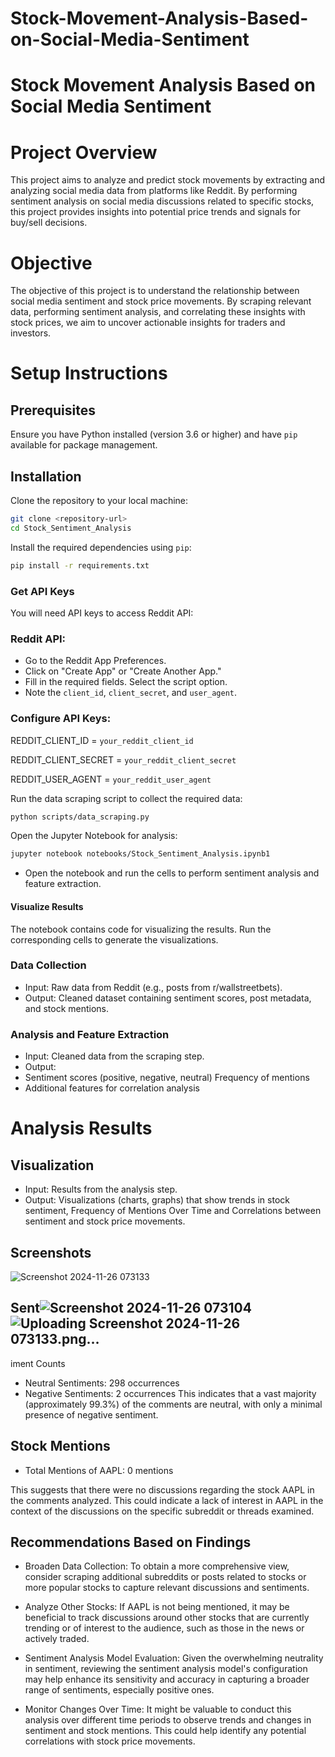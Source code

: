 # Stock-Movement-Analysis-Based-on-Social-Media-Sentiment

# Stock Movement Analysis Based on Social Media Sentiment

# Project Overview
This project aims to analyze and predict stock movements by extracting and analyzing social media data from platforms like Reddit. By performing sentiment analysis on social media discussions related to specific stocks, this project provides insights into potential price trends and signals for buy/sell decisions.
# Objective
The objective of this project is to understand the relationship between social media sentiment and stock price movements. By scraping relevant data, performing sentiment analysis, and correlating these insights with stock prices, we aim to uncover actionable insights for traders and investors.
# Setup Instructions

## Prerequisites
Ensure you have Python installed (version 3.6 or higher) and have `pip` available for package management.

## Installation

Clone the repository to your local machine:

```bash
git clone <repository-url>
cd Stock_Sentiment_Analysis
```
Install the required dependencies using `pip`:

```bash
pip install -r requirements.txt
```
 ### Get API Keys

 You will need API keys to access Reddit API:

 ### Reddit API:
- Go to the Reddit App Preferences.
- Click on "Create App" or "Create Another App."
- Fill in the required fields. Select the script option.
- Note the `client_id`, `client_secret`, and `user_agent`.

### Configure API Keys:

REDDIT_CLIENT_ID = `your_reddit_client_id`

REDDIT_CLIENT_SECRET = `your_reddit_client_secret`

REDDIT_USER_AGENT = `your_reddit_user_agent`

Run the data scraping script to collect the required data:
```bash
python scripts/data_scraping.py
```
Open the Jupyter Notebook for analysis:
```bash
jupyter notebook notebooks/Stock_Sentiment_Analysis.ipynb1
```
- Open the notebook and run the cells to perform sentiment analysis and feature extraction.

#### Visualize Results

The notebook contains code for visualizing the results. Run the corresponding cells to generate the visualizations.

### Data Collection
- Input: Raw data from Reddit (e.g., posts from r/wallstreetbets).
- Output: Cleaned dataset containing sentiment scores, post metadata, and stock mentions.

### Analysis and Feature Extraction
- Input: Cleaned data from the scraping step.
- Output:
- Sentiment scores (positive, negative, neutral)
Frequency of mentions
- Additional features for correlation analysis

# Analysis Results

## Visualization
- Input: Results from the analysis step.
- Output: Visualizations (charts, graphs) that show trends in stock sentiment, Frequency of Mentions Over Time and Correlations between sentiment and stock price movements.


## Screenshots

![Screenshot 2024-11-26 073133](https://github.com/user-attachments/assets/c342e7a4-af09-4d1a-b024-e320a0c613d2)

## Sent![Screenshot 2024-11-26 073104](https://github.com/user-attachments/assets/161dfc58-8682-457d-a7d3-d536c91c81a7)![Uploading Screenshot 2024-11-26 073133.png…]()

iment Counts
- Neutral Sentiments: 298 occurrences
- Negative Sentiments: 2 occurrences
This indicates that a vast majority (approximately 99.3%) of the comments are neutral, with only a minimal presence of negative sentiment.

## Stock Mentions
- Total Mentions of AAPL: 0 mentions

This suggests that there were no discussions regarding the stock AAPL in the comments analyzed. This could indicate a lack of interest in AAPL in the context of the discussions on the specific subreddit or threads examined.

## Recommendations Based on Findings
- Broaden Data Collection: To obtain a more comprehensive view, consider scraping additional subreddits or posts related to stocks or more popular stocks to capture relevant discussions and sentiments.

- Analyze Other Stocks: If AAPL is not being mentioned, it may be beneficial to track discussions around other stocks that are currently trending or of interest to the audience, such as those in the news or actively traded.

- Sentiment Analysis Model Evaluation: Given the overwhelming neutrality in sentiment, reviewing the sentiment analysis model's configuration may help enhance its sensitivity and accuracy in capturing a broader range of sentiments, especially positive ones.

- Monitor Changes Over Time: It might be valuable to conduct this analysis over different time periods to observe trends and changes in sentiment and stock mentions. This could help identify any potential correlations with stock price movements.




